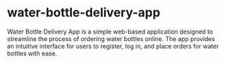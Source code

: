 # water-bottle-delivery-app
Water Bottle Delivery App is a simple web-based application designed to streamline the process of ordering water bottles online. The app provides an intuitive interface for users to register, log in, and place orders for water bottles with ease.
